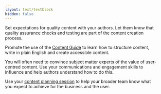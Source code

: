 ```yaml
---
layout: text/textblock
hidden: false
---
```

Set expectations for quality content with your authors. Let them know that quality assurance checks and testing are part of the content creation process.

Promote the use of the [Content Guide](https://guides.service.gov.au/content-guide/) to learn how to structure content, write in plain English and create accessible content.

You will often need to convince subject matter experts of the value of user-centred content. Use your communications and engagement skills to influence and help authors understand how to do this.

Use your [content planning session](../planning-content/content-planning-workshop) to help your broader team know what you expect to achieve for the business and the user.
